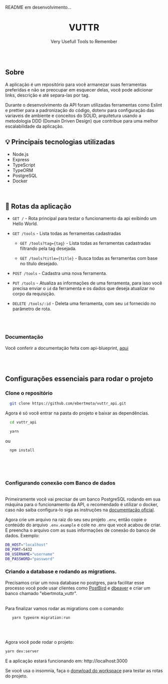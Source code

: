 README em desenvolvimento...


<h1 align="center">VUTTR</h1>

<p align="center">Very Usefull Tools to Remember</p>

<br />
<br />

<h2>Sobre</h2>
<p>
  A aplicação é um repositório para você armanezar suas ferramentas preferidas e não se preocupar em esquecer delas, você pode adicionar links, descrição e até separa-las por tag.   
</p>
<p>
   Durante o desenvolvimento da API foram utilizadas ferramentas como Eslint e prettier para a padronização do código, dotenv para configuração das variaveis de ambiente e conceitos do SOLID, arquitetura usando a metodologia DDD (Domain Driven Design) que contribue para uma melhor escalabilidade da aplicação.
</p>


## :bulb: Principais tecnologias utilizadas
 
 * Node.js
 * Express
 * TypeScript
 * TypeORM
 * PostgreSQL
 * Docker

<br />


## 🏁 Rotas da aplicação

* ```GET /```  - Rota principal para testar o funcionamento da api exibindo um Hello World.

* ```GET /tools```  - Lista todas as ferramentas cadastradas

  * ```GET /tools?tag={tag}```  - Lista todas as ferramentas cadastradas filtrando pela tag desejada.

  * ```GET /tools?title={title}```  - Busca todas as ferramentas com base no título desejado. 

* ```POST /tools```  - Cadastra uma nova ferramenta.

* ```PUT /tools```  - Atualiza as informações de uma ferramenta, para isso você precisa enviar o ```id``` da ferramenta e os dados que deseja atualizar no corpo da requisição.

* ```DELETE /tools/:id```  - Deleta uma ferramenta, com seu ```id``` fornecido no parâmetro de rota.

<br>
<br>

<h3>Documentação</h3>
  
Você conferir a documentação feita com api-blueprint, [aqui](api.md)

<br />
<br />


<h2>Configurações essenciais para rodar o projeto</h2>
<h3>Clone o repositório</h3>

```sh
  git clone https://github.com/ebertmota/vuttr_api.git
```
Agora é só você entrar na pasta do projeto e baixar as dependências.
 
```sh
  cd vuttr_api
```


```sh
  yarn 
 ```
 
 ou

```sh
  npm install
  
  ```
<br />
<br />
  
<h3>Configurando conexão com Banco de dados</h3>
<br />
  Primeiramente você vai precisar de um banco PostgreSQL rodando em sua máquina para o funcionamento da API, o recomendado é utilizar o docker, caso não saiba configura-lo siga as instruções na <a href="https://docs.docker.com/engine/examples/postgresql_service/">documentação oficial</a>.
 <br />
 
 Agora crie um arquivo na raiz do seu seu projeto ```.env```, então copie o conteúdo do arquivo ```.env.example``` e cole no .env que você acabou de criar.
E preencha o arquivo com as suas informações de conexão do banco de dados. Exemplo:

  ```bash
  DB_HOST="localhost"
  DB_PORT=5432
  DB_USERNAME="username"
  DB_PASSWORD="password"
  ```

<h3>Criando a database e rodando as migrations.</h3>
Precisamos criar um nova database no postgres, para facilitar esse processo você pode usar clientes como <a href="https://www.electronjs.org/apps/postbird">PostBird</a> e  <a href="https://dbeaver.io/">dbeaver</a> e criar um banco chamado "ebertmota_vuttr". 

<br />
<br />

Para finalizar vamos rodar as migrations com o comando:
   ```
      yarn typeorm migration:run
   ```

<br />
<br />


Agora você pode rodar o projeto:
  ```bash
  yarn dev:server
  ```
E a aplicação estará funcionando em: http://localhost:3000


<quote> Se você usa o insomnia, faça o <a href="https://github.com/ebertmota/vuttr_api/blob/main/.github/assets/Insomnia_vuttr_api.json">donwload do workspace</a> para testar as rotas do projeto.</quote>
